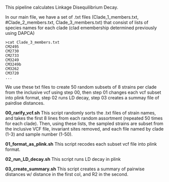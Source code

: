 This pipeline calculates Linkage Disequilibrium Decay. 

In our main file, we have a set of .txt files (Clade_1_members.txt, #Clade_2_members.txt, Clade_3_members.txt) that consist of lists of species names for each clade (clad emembership determined previously using DAPCA)

```
>cat Clade_3_members.txt
CM2495
CM2730
CM2733
CM3249
CM3249b
CM3262
CM3720
...
```

We use these txt files to create 50 random subsets of 8 strains per clade from the inclusive vcf using step 00, then step 01 changes each vcf subset into plink format, step 02 runs LD decay, step 03 creates a summay file of pairdise distances. 

**00_rarify_vcf.sh**
This script randomly sorts the .txt files of strain names, and takes the first 8 lines from each random assortment (repeated 50 times for each clade). Then, using these lists, the sampled strains are subset from the inclusive VCF file, invariant sites removed, and each file named by clade (1-3) and sample number (1-50). 

**01_format_as_plink.sh** 
This script recodes each subset vcf file into plink format. 

**02_run_LD_decay.sh** 
This script runs LD decay in plink

**03_create_summary.sh**
This script creates a summary of pairwise distances w/ distance in the first col, and R2 in the second. 
